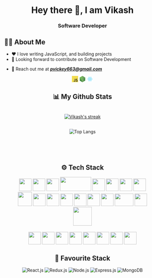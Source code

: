 <!-- ### Hi there 👋
 -->
   
<h1 align="center">Hey there 👋, I am Vikash </h1>
<!-- <h1 align="center">

![Typing SVG](https://readme-typing-svg.herokuapp.com?color=0E9E3D&lines=Hey+I'am+vikash)

</h1> -->
<h3 align="center"> Software Developer </h3>

<!-- <div align="center" ><img src = "https://raw.githubusercontent.com/mohammad2407/mohammad2407/main/gif-1.gif" /></div> -->

<!-- Here are some ideas to get you started: -->
        
<!-- <p align="left"><img  src = "https://raw.githubusercontent.com/Renukote/Renukote/051cadb27789caa9a268427a07ad8d9e3b6c7cec/web-developer-img.svg"/></p> -->

<!-- ## ❤ Views and Followers -->
<!-- <p align="left"> <img src="https://komarev.com/ghpvc/?username=mahindra-jayavaram&label=Profile%20views&color=0e75b6&style=flat" alt="mahindra-jayavaram" /> </p> -->

<!-- <p align="left"> <a href="https://twitter.com/mahindra_1999" target="blank"><img src="https://img.shields.io/twitter/follow/mahindra_1999?logo=twitter&style=for-the-badge" alt="mahindra_1999" /></a> </p> -->


## 🙋‍♂️ About Me

<!-- - 🌱 I’m a Full Stack Developer -->
- ❤️ I love writing JavaScript, and building projects
- 👯 Looking forward to contribute on Software Development
<!-- -🤔 Know more about me [_**My Portfolio**_](https://portfolio-vikash.vercel.app/)-->
- 💌 Reach out me at [_**pvickey663@gmail.com**_](mailto:pvickey663@gmail.com)
<!-- - ⚙️ Technical Skills : Javascript, MongoDB, Node JS, React, Redux, React Native, Firebase, Docker, Heroku, SASS -->
<!-- - 👨🏻‍🎓 Check out My Resume at[ _**Mahindra-Jyavaram-Resume**_](https://drive.google.com/file/d/1-s4Ift310i1tbbSR2mD0EzYBvDj9RmxO/view?usp=sharing) -->
<!-- - 👤 Check out My Portfolio at [**Mahindra-Jayavaram-Portfolio**](https://mahindra-portfolio-main-mahindra.vercel.app/) -->


<div align="center">
<code><img height="20" alt="javascript" src="https://raw.githubusercontent.com/github/explore/80688e429a7d4ef2fca1e82350fe8e3517d3494d/topics/javascript/javascript.png"></code>
<code><img height="20" alt="nodejs" src="https://raw.githubusercontent.com/github/explore/80688e429a7d4ef2fca1e82350fe8e3517d3494d/topics/nodejs/nodejs.png"></code>
<code><img height="20" alt="react" src="https://raw.githubusercontent.com/github/explore/80688e429a7d4ef2fca1e82350fe8e3517d3494d/topics/react/react.png"></code>
 </div>
 
 
<!-- <code><img height="20" alt="graphql" src="https://raw.githubusercontent.com/github/explore/5c058a388828bb5fde0bcafd4bc867b5bb3f26f3/topics/graphql/graphql.png"></code> -->
<!-- <code><img height="20" alt="typescript" src="https://raw.githubusercontent.com/github/explore/80688e429a7d4ef2fca1e82350fe8e3517d3494d/topics/typescript/typescript.png"></code> -->


<div align="center">
 
## 📊 My Github Stats


<br>

<a href="https://github.com/FreakillGod/github-readme-streak-stats">
        <img title="🔥 Get streak stats for your profile at git.io/streak-stats" alt="Vikash's streak" src="https://github-readme-streak-stats.herokuapp.com/?user=FreakillGod&theme=react&hide_border=true&bg_color=0D1117"/>
    </a>

<br />
<br />

![Top Langs](https://github-readme-stats.vercel.app/api/top-langs/?username=FreakillGod&layout=compact)


<br />
<br />
 
<!-- <img align="center" width=60% src = "https://github-readme-stats.vercel.app/api?username=FreakillGod&&show_icons=true&title_color=fffff&icon_color=bb2acf&text_color=daf7dc&bg_color=101011"/>
</div> -->


<!-- [![Vikash's GitHub stats](https://github-readme-stats.vercel.app/api?username=FreakillGod)](https://github.com/FreakillGod/github-readme-stats) -->



<!-- <p>&nbsp;<img align="center" src="https://github-readme-stats.vercel.app/api?username=mahindra-jayavaram&show_icons=true&locale=en" alt="mahindra-jayavaram" /></p> -->
<br/>

<div align="center">
 
 ## ⚙️ Tech Stack

<img src="https://i.imgur.com/Riq5bIb.png" height="40" width="40">
<img src="https://i.imgur.com/Uivesm4.png" height="40" width="40">
<img src="https://i.imgur.com/uTwsATT.png" height="40" width="40">
<img src="https://i.imgur.com/lPav31e.png" height="45" width="100">
<img src="https://i.imgur.com/0zjDnXw.png" height="40" width="40">
<img src="https://i.imgur.com/JcUsLfc.png" height="40" width="40">
<img src="https://i.imgur.com/pWp0iDn.png" height="40" width="40"> 
<img src="https://i.imgur.com/wa305S7.png" height="40" width="40">
<br />
<img src="https://i.imgur.com/054LTZq.png" height="45" width="45">
<img src="https://i.imgur.com/mQGR6nx.png" height="40" width="40">
<img src="https://i.imgur.com/x6EieWc.png" height="40" width="40">
 
<img src="https://i.imgur.com/ehWaPTK.png" height="40" width="40">
<img src="https://i.imgur.com/VjulBsn.png" height="40" width="40">
<img src="https://i.imgur.com/H3C168v.png" height="40" width="40">
<img src="https://i.imgur.com/bbawh2F.png" height="40" width="40">
<img src="https://i.imgur.com/K5LeVnW.png" height="40" width="60">
<img src="https://i.imgur.com/4ryo0Qh.png" height="40" width="40">
 

 <br/>
<img src="https://user-images.githubusercontent.com/2771251/132473388-9f0ff8d9-7bbb-47e5-b45f-9634d86a0dff.png" height="60" width="60">
 
 
 
</div>


<br />
 
 
 

<img src="https://raw.githubusercontent.com/FreakillGod/devicon/1119b9f84c0290e0f0b38982099a2bd027a48bf1/icons/jenkins/jenkins-original.svg" height="40" width="40">

<img src="https://raw.githubusercontent.com/FreakillGod/devicon/1119b9f84c0290e0f0b38982099a2bd027a48bf1/icons/linux/linux-original.svg" height="40" width="40">
 
<img src="https://raw.githubusercontent.com/FreakillGod/devicon/1119b9f84c0290e0f0b38982099a2bd027a48bf1/icons/redis/redis-original.svg" height="40" width="40">
 
<img src="https://raw.githubusercontent.com/FreakillGod/devicon/1119b9f84c0290e0f0b38982099a2bd027a48bf1/icons/postgresql/postgresql-original.svg" height="40" width="40">
 
 
 
<!-- <img src="https://raw.githubusercontent.com/FreakillGod/devicon/1119b9f84c0290e0f0b38982099a2bd027a48bf1/icons/ssh/ssh-original.svg" height="40" width="40"> -->
 
<img src="https://raw.githubusercontent.com/FreakillGod/devicon/1119b9f84c0290e0f0b38982099a2bd027a48bf1/icons/unix/unix-original.svg" height="40" width="40">

<img src="https://raw.githubusercontent.com/FreakillGod/devicon/1119b9f84c0290e0f0b38982099a2bd027a48bf1/icons/jest/jest-plain.svg" height="40" width="40">
 
<img src="https://raw.githubusercontent.com/FreakillGod/devicon/1119b9f84c0290e0f0b38982099a2bd027a48bf1/icons/git/git-original.svg" height="40" width="40">
 
<img src="https://raw.githubusercontent.com/FreakillGod/devicon/1119b9f84c0290e0f0b38982099a2bd027a48bf1/icons/amazonwebservices/amazonwebservices-original-wordmark.svg" height="40" width="40">
 
<div align="center">

## 🎀 Favourite Stack

<img alt="React.js" src="https://img.shields.io/badge/React-20232A?style=for-the-badge&logo=react&logoColor=61DAFB" />
<img alt="Redux.js" src="https://img.shields.io/badge/Redux-593D88?style=for-the-badge&logo=redux&logoColor=white" />
<img alt="Node.js" src="https://img.shields.io/badge/Node.js-43853D?style=for-the-badge&logo=node.js&logoColor=white" />
<img alt="Express.js" src="https://img.shields.io/badge/express.js-%23404d59.svg?style=for-the-badge&logo=express&logoColor=%2361DAFB"/>
<img alt="MongoDB" src="https://img.shields.io/badge/MongoDB-4EA94B?style=for-the-badge&logo=mongodb&logoColor=white" />

</div>

